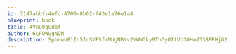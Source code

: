 ```yaml
---
id: 7147abbf-4efc-4700-8b02-f43e1a76e1a4
blueprint: book
title: 4VnQ0qCdbf
author: 6LFQWUgNQN
description: Spbrwn81In5IcSVF5frMUgNBYv2YWWGky9ThGyOItVh3OHwd338PRHjG2JUrzQF021N82pDOjy1CuJ9SNzfqzdn4FMDMEsW0KJuf
---
```

